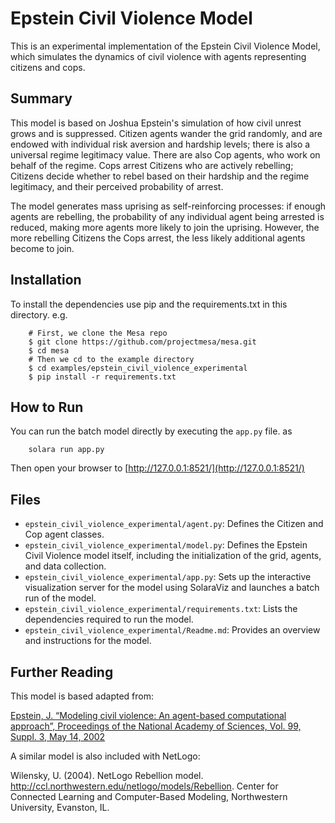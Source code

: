# Epstein Civil Violence Model

This is an experimental implementation of the Epstein Civil Violence Model, which simulates the dynamics of civil violence with agents representing citizens and cops.


## Summary

This model is based on Joshua Epstein's simulation of how civil unrest grows and is suppressed. Citizen agents wander the grid randomly, and are endowed with individual risk aversion and hardship levels; there is also a universal regime legitimacy value. There are also Cop agents, who work on behalf of the regime. Cops arrest Citizens who are actively rebelling; Citizens decide whether to rebel based on their hardship and the regime legitimacy, and their perceived probability of arrest.

The model generates mass uprising as self-reinforcing processes: if enough agents are rebelling, the probability of any individual agent being arrested is reduced, making more agents more likely to join the uprising. However, the more rebelling Citizens the Cops arrest, the less likely additional agents become to join.

## Installation

To install the dependencies use pip and the requirements.txt in this directory. e.g.

```
    # First, we clone the Mesa repo
    $ git clone https://github.com/projectmesa/mesa.git
    $ cd mesa
    # Then we cd to the example directory
    $ cd examples/epstein_civil_violence_experimental
    $ pip install -r requirements.txt
```

## How to Run

You can run the batch model directly by executing the `app.py` file. as

```
    solara run app.py
```

Then open your browser to [http://127.0.0.1:8521/](http://127.0.0.1:8521/)

## Files

* `epstein_civil_violence_experimental/agent.py`: Defines the Citizen and Cop agent classes.
* `epstein_civil_violence_experimental/model.py`: Defines the Epstein Civil Violence model itself, including the initialization of the grid, agents, and data collection.
* `epstein_civil_violence_experimental/app.py`: Sets up the interactive visualization server for the model using SolaraViz and launches a batch run of the model.
* `epstein_civil_violence_experimental/requirements.txt`: Lists the dependencies required to run the model.
* `epstein_civil_violence_experimental/Readme.md`: Provides an overview and instructions for the model.

## Further Reading

This model is based adapted from:

[Epstein, J. “Modeling civil violence: An agent-based computational approach”, Proceedings of the National Academy of Sciences, Vol. 99, Suppl. 3, May 14, 2002](http://www.pnas.org/content/99/suppl.3/7243.short)

A similar model is also included with NetLogo:

Wilensky, U. (2004). NetLogo Rebellion model. http://ccl.northwestern.edu/netlogo/models/Rebellion. Center for Connected Learning and Computer-Based Modeling, Northwestern University, Evanston, IL.
